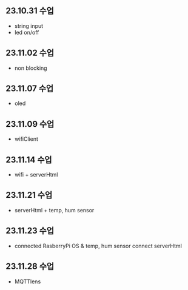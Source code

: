 ## 23.10.31 수업

- string input
- led on/off

## 23.11.02 수업

- non blocking

## 23.11.07 수업

- oled

## 23.11.09 수업

- wifiClient

## 23.11.14 수업

- wifi + serverHtml

## 23.11.21 수업

- serverHtml + temp, hum sensor

## 23.11.23 수업

- connected RasberryPi OS & temp, hum sensor connect serverHtml 

## 23.11.28 수업

- MQTTlens
